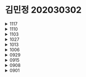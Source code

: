 # 김민정 202030302

<details markdown="1">
<summary>1117</summary>

[11월 17일]
>#### package.json homepage
- "homepage":"https://s9one1.github.io/movie_app_2021"로 하는 방식에서  
"homepage" : "c://DeveloperN/movie21/"으로 바꿔 검생하는 방식
>#### state가 포함된 component
- 동적인 데이터는 this.state로 접근할 수 있다.

>#### todo List
- todoapp과 todolist 두개의 컴포넌트로 구성
- handlechange는 모든 키보드 입력마다 react의 state를 갱신해서 보여준다.
- element에서 확인한다.
- 시간순으로 보면 유저입력>handlechange>react의 state갱신>from element가 react state를 참조
- 유저 입력을 강제로 대문자로 변경할 경우에도 사용한다.
```
handleChange(event) {
    this.setState((value:event target value toUpperCase()))
}
```
- handlesubmit은 버튼이 클릭될때 발생하는 event를 처리한다.

>#### render() 메소드
- render() 메소드에서 초기 렌더링을 실행한다.
- onChange를 통해 input에 입력되는 값으로 state상태 변경을 준비한다.
- 입력된 값은 state의 "text"에 임시로 저장된다.
- level의 htmlFor은 input 과의 연결을 위한 id 값이다.
    - className 처럼 html 과 구분하기 위해 jsx에서 사용하는 키워드이다.

>#### todo.html
```
<!DOCTYPE html>
<html lang="en">
<head>
    <meta charset="UTF-8">
    <meta http-equiv="X-UA-Compatible" content="IE=edge">
    <meta name="viewport" content="width=device-width, initial-scale=1.0">
    <title>todo</title>
    <script crossorigin src="https://unpkg.com/react@17/umd/react.production.min.js"></script>
    <script crossorigin src="https://unpkg.com/react-dom@17/umd/react-dom.production.min.js"></script>
    <script crossorigin src=""></script>
    <script src="https://unpkg.com/babel-standalone@6/babel.min.js"></script>
    <script type="text/babel">
        class TodoApp extends React.Component {
  constructor(props) {
    super(props);
    this.state = { items: [], text: '' };
    this.handleChange = this.handleChange.bind(this);
    this.handleSubmit = this.handleSubmit.bind(this);
  }

  render() {
    return (
      <div>
        <h3>TODO</h3>
        <TodoList items={this.state.items} />
        <form onSubmit={this.handleSubmit}>
          <label htmlFor="new-todo">
            What needs to be done?
          </label>
          <input
            id="new-todo"
            onChange={this.handleChange}
            value={this.state.text}
          />
          <button>
            Add #{this.state.items.length + 1}
          </button>
        </form>
      </div>
    );
  }

  handleChange(e) {
    this.setState({ text: e.target.value });
  }

  handleSubmit(e) {
    e.preventDefault();
    if (this.state.text.length === 0) {
      return;
    }
    const newItem = {
      text: this.state.text,
      id: Date.now()
    };
    this.setState(state => ({
      items: state.items.concat(newItem),
      text: ''
    }));
  }
}

class TodoList extends React.Component {
  render() {
    return (
      <ul>
        {this.props.items.map(item => (
          <li key={item.id}>{item.text}</li>
        ))}
      </ul>
    );
  }
}

ReactDOM.render(
  <TodoApp />,
  document.getElementById('todos-example')
);
    </script>
</head>
<body>
    <div id="todos-example"></div>
    
</body>
</html>
```
>#### handleSubmit(e)에서 e.preventDefault() 메소드를 사용하는 이유
- 브라우저에서 양식을 제출할 때는 기본적으로 부라우저의 새로고침이 발생한다.
    - react나 spa(single page application)의 경우 필요가 없는 동작임으로 이를 방지하기 위해 사용한다.
1. state.text의 길이가 0이면 아무것도 반환하지 않는다.
2. 0이 아니면 newite에 입력받은 text와 현재 시간을 저장한다.
3. 저장된 newitem을 state의 item 배열에 저장하고, text를 비운다.

>#### key props의 역할
- key는 props의 안정적으로 사용할 수 있도록 고유성을 부여하기 위해 필오하다.
- react가 어떤 props를 변경, 추가 또는 삭제할지 식별하는 것을 도와준다.
- 반드시 date를 사용하지 않아도 되며, 배열의 index값을 사용해도 된다.
- 유일한 값이라면 그 값이 무엇이든 상관없다.

>#### 외부 플러그인을 사용하는 컴포넌트
- 외부컴포넌트를 사용한 markdown에디터 이다.
- 현재 1~3의 예제를 cnd방법으로 진행했음으로 동일하게 진행한다.

>#### remarkable
- https://github.com/jonschlinkert/remarkable
- https://cdnjs.com/libraries/remarkable
```
<!DOCTYPE html>
<html lang="en">
<head>
    <meta charset="UTF-8">
    <meta http-equiv="X-UA-Compatible" content="IE=edge">
    <meta name="viewport" content="width=device-width, initial-scale=1.0">
    <title>hello</title>
    <script crossorigin src="https://unpkg.com/react@17/umd/react.production.min.js"></script>
    <script crossorigin src="https://unpkg.com/react-dom@17/umd/react-dom.production.min.js"></script>
    <script crossorigin src=""></script>
    <script src="https://unpkg.com/babel-standalone@6/babel.min.js"></script>
    <script src="https://cdnjs.cloudflare.com/ajax/libs/remarkable/2.0.1/remarkable.min.js" integrity="sha512-skYYbQHAuOTpeJTthhUH3flZohep8blA+qjZOY0VqmfXMDiYcWxu29F5UbxU4LxaIpGkRBk+3Qf8qaXfd9jngg==" crossorigin="anonymous" referrerpolicy="no-referrer"></script>
    <script type="text/babel">
        class HelloMessage extends React.Component {
        render() {
            return (
            <div>
                Hello {this.props.name}
            </div>
            );
        }
        }

        ReactDOM.render(
        <HelloMessage name="Taylor" />,
        document.getElementById('hello-example')
        );
    </script>
</head>
<body>
    <div id="hello-example"></div>
    
</body>
</html>
```
- npx create-react-app markdown-ditor를 터미널에서 사용해서 깔기
- npm install remarkable --save를 터미널에서 사용해서 저장
</details>

<details markdown="1">
<summary>1110</summary>

[11월10일]
>#### detail.js
```
render() {
        const { location } = this.props
        if (location.state) {
            return (
                <span>{ location.state.title }</span>
            )    
        } else {
            return null
        }
        
    }
```
>#### localhost:3000/#/에서 #없애기
- #이 있으면 크롤링이 안된다.
    - 만들어 배포했을때 검색이 되지 않는다.
-import { HashRouter, Route} from 'react-router-dom'를  
import { BrowserRouter, Route} from  
   'react-router-dom'로 바꾸면 #이 안뜸
```
import './App.css'
import { BrowserRouter, Route} from 'react-router-dom'
import About from './routes/About'
import Home from './routes/Home'
import Navigation from './components/Navigation'
import Detail from './routes/Detail'
```
>#### git.io
- 깃허브에서 호스팅을 해줌

- 깃허브에서 https 주소를 가져온 다음 (https://github.com/s9one1/movie_app_2021.git) package.json에서 github.io로 바꾼다.
(https://s9one1.github.io/movie_app_2021)
```
  "homepage": "https://s9one1.github.io/movie_app_2021"
```
>#### package.json
- scripts에 predeploy,deploy 추가
```
"scripts": {
    "start": "react-scripts start",
    "build": "react-scripts build",
    "predeploy": "npm run build",
    "deploy": "gh-pages -d build"
  },
```
>#### react 캡슐화된 컴포넌트
- 메인 어플리케이션으로 부터 독립되어있는 컴포넌트를 말한다.
- 컴포넌트 내부에서 발생하는 업데이트, 테스트 케이스, 재사용에 용이하게 컴포넌트를 설계해야한다.
- 내부에 있는게 무엇인지 모르게 한다.
>#### react
- 상호작용이 많은 ui개발에 적합하다.
- 컴포넌트 로직은 javascript로 작성한다.
- 캡슐화된 컴포넌트로 개발되어 재사용이 용이하다.(중요)
- dom과는 별개로 상태를 관리할 수 있다. 
- 기술 스택의 나머지 부분에는 관여하지 않는다.
- 기존 코드와 별개로 개발이 가능하다.
- react native를 이용하면 모바일 앱도 만들 수 있다.
>#### cdn
- https://ko.reactjs.org/docs/cdn-links.html
- access-control-allow-origin: * 허가를 했다. 정상적으로 배포된걸 사용했다.

>#### 바벨
- 커파일러를 상대방의 버전에 맞게 구식으로 바꿔주는것
- jsx바벨이 있어야 해석이 가능에서 링크를 해줘야함
>#### 간단한 컴포넌트
- react component 에서 render()메소드를 사용하는 예제이다.
- render() 메소드는 데이터를 입력받아 화면에 반환하는 역할을 한다.
- 컴포넌트로 전달된 데이터는 render() 안에서 this.props를 통해 접근 가능핟.
- react를 개발하는데 반드시 jsx를 
>#### state가 포함된 component
- 동적인 데이터를 this.state로 접근할 수 있다
- state가 변하면 render()메소드가 다시 호출되어 화면이 갱신된다.
- 예제는 화면이 켜져있는 동안 초를 카운트하는 timer앱이다.
- 초기의state를 0으로 출력한다. 
- 이후 componentdidmount()메소르도 1초에 한번씩 tick()메소드를 호출한다.
- 호출된 tick()메소드는 setstate()를 통해 state를 1씩 증가시킨다.
</details>
<details markdown="1">
<summary>1103</summary>

# [11월 03일]
### 1.ABOUT
![initial](about.png)
### 2.HOME
![initial](home.png)
### 3.영화링크
![initial](hello.png)
>#### 링크를 누른 후 http://localhost:3000/#/movie-detail주소를 다시 입력하면 home화면으로 다시 돌아간다.

>#### 컴포넌트 설치 오류
```
npm WARN read-shrinkwrap This version of npm is compatible with lockfileVersion@1, but
package-lock.json was generated for lockfileVersion@2. I'll try to do my best with it!
npm ERR! Maximum call stack size exceeded
npm ERR! A complete log of this run can be found in:
npm ERR! C:\Users\82102\AppData\Roaming\npm-cache\_logs\2021-10-
27T07_07_17_243Z-debug.log
```
>#### 원인 규명이 되지 않은 오류가 있을 경우
 npm cache clean --force  
 npm rebuild  
 rm -rf node_modules  
 npm install  
  
* 만일 rm명령이 실행되지 않으면 shell을 관리자 권한으로 실행한 후 다시 시도해 본다.
* 그래도 안될 경우는 탐색기에서 삭제하면 되는데 시간이 조금 걸릴 수는 있다.
* 원인 모를 문제가 발생했을 때 cache clean과 rebuild를 통해 많은 부분 해결되기도 한다.
>#### package.json과 package-lock.json 차이
- package.json은 패기지 의존성 관리 파일이다.
- 협업을 할 때는 팀원들 각자의 컴퓨터에 같은 패키지들을 설치해서 동일한 개발환경을 구성해야 하는
게 이때 사용하는 것이 package.json이다. 
-  개인의 프로젝트를 재 생성하거나, 오류가 있을 때 유용하게 사용된다.
- 팀원의 버전이 다를 경우
    - 팀원끼리 npm버전이 일치하는지 확인. $ npm –version
    - node_modules 폴더를 전부 삭제
    - npm cache 삭제.
    - node_modules 재설치. $ npm install
- package.json의 경우는 version range를 사용한다. "express": "~4.16.1“
</details>
<details markdown="1">
<summary>1027</summary>

# [10월 27일]
>#### 라우터
- 메뉴를 클릭하면 화면이 이동하게 하는것이 라우터이다.
- 라우터는 react-router-dom패키지를 이용한다.
>npm install react-router-dom
- 라우터는 사용자가 입력한 url을 통해 특정 컴포넌트를 불러준다.(loclahost:3000/about)

>#### HashRouter, Router컴포넌트
- Router에는 2가지 props를 전달할 수 있다.
    - URL을 이용한 path props
    - URL에 맞는 컴포넌트를 불러 주기 위한 component props

>#### About.js 수정하기
- 내용 채우기

>#### Home 컴포넌트를 위한 Route 컴포넌트 추가하기
- localhost:3000에 접속하면 기본으로 보여줄 컴포넌트를 Home 컴포넌트로 하기위해 path props를 "/"로 입력한다.
```
function App() {
  return (
    <HashRouter>
      <Navigation/>
      <Router path = '/' exact={true} component={Home} />
      <Router path='/about' component={About}/>
    </HashRouter>
  )
}
```

>#### Home 링크
- 링크를 클릭할 때마다 리액트가 죽고, 새 페이지가 열리는 문제 발생
    - a 태그의 href속성이 페이지 전체를 다시 그리는 성질을 갖고 있기 때문이다.
    - reac-router-dom의 Link컴포넌트를 사용하면 해결된다.
>#### Navigation 컴포넌트 위치 다시 확인하기
- Link, Router 컴포넌트는 반드시 HashRouter안에 포함되어야 한다.
- HashRouter바깥에 위치한 Nacigation 컴포넌트를 안쪽으로 이동해야한다.

>#### router props
- route props를 이용해 영화 카드를 누르면 상세 정보를 보여주는 기능을 만든다.
- route props는 라우팅 대상이 되는 컴포넌트에 넘겨주는 기본 props를 말한다.
- Route 컴포넌트가 그려줄 컴포넌트에는 항상 이 props가 전달되며, 이 props는 원하는 데이터를 담아 보낼 수 있다.
- 데이터를 담아 보내려면 Navigation 컴포넌트에 있는 Link컴포넌트의 to props의 구조를 바꿔야 한다.
- pathname은 URL을 의미하며, state는 우리가 route props에 보내줄 데이터를 의미한다.

</details>

<details markdown="1">
<summary>1013</summary>

# [10월 13일]
>#### Movie 컴포넌트 만들기
- src폴더에 Movie.js 파일을 새로 만든다.
- 컴포넌트의 기본 골격을 작성한다.
- 함수형 컴포넌트로 작성하기로 한다.
- Movie에 넘어와야 하는 영화 데이터를 정의하고,관리하기 위해 prop-types를 사용한다. 
```
import PropTypes from 'prop-types';

function Movie() {
    return <h1></h1>;
}

Movie.propTypes = {};

export default Movie;
``` 
>#### Movie.propTypes 작성하기
-  id를 Movie.propTypes를 추가 한다. 
    - PropType.number.isRequired로 작성한다.
- year, title, summary, poster를 각각 Movie.propTypes에 추가 한다.
    - poster props는 영화 포스터 이미지 주소를 저장하기 위한 것이다
```
Movie.propTypes = {
    id:PropTypes.number.isRequired,
    year:PropTypes.number.isRequired,
    title:PropTypes.string.isRequired,
    summary:PropTypes.string.isRequired,
    poster:PropTypes.string.isRequired,
};
```
>#### axios.get() 수정하기
- axios.get()에 yts-proxy.now.sh/list_movies.json?sort_by=rating을 전달한다
```
getMovie = async () => {
  const {
    data: {
      data: {movies}
    }
  }=await axios.get('https://yts-proxy.now.sh/list_movies.json?sort_by=rating');
```
>#### Movie 컴포넌트에서 props를 추가하고 출력해보기
- Movie 컴포넌트에서 id, title, year, summary, poster props를 받아 출력할 수 있도록 수정한다.
- map() 함수로 출력
```
function Movie({ year, title, summary, poster }) {
    return <h4>{title}</h4>;
}
```
>####  App 컴포넌트에서 Movie컴포넌트 그리기
- 로딩이 완료 되면 실행되는 자리에 movies.map()을 사용한다.
- map() 함수의 첫 번째 인자로 컴포넌트를 반환하는 함수를 전달하면 된다
```
render(){
      const { isLoading, movies } = this.state;
      return <div>{isLoading ? 'Loading...' : movies.map()}</div>;
}
```
>####  map() 함수에 컴포넌트를 반환하는 함수 전달하기
- console탭에 영화 데이터를 출력한 다음, 아무것도 반환하지 않는 함수를 전달해 본다.

>#### Movie 컴포넌트를 반환하도록 movies.map() 수정하기
- App.js에 Movie 컴포넌트를 import한 다음, movies.map()에 전달한 함수가 <Movie />를 반환하도록 한다.
```
import Movie from './Movie'
```
>#### Movie컴포넌트에 props 전달하기
- props를 모두 전달해야 한다.
- poster props의 경우 키 이름이 medium_cover_image이므로 movies.medium_cover_image라고 작성한다.
```
    id = {movie.id} 
    year = {movie.year}
    title = {movie.title}
    summary = {movie.summary}
    poster = {movie.medium_cover_image}
```
>#### App.css 파일 작성하기
- 배경색을 어두운 색으르 바꾼다.
```
body {
    background-color:#2f2f2f;
}
```
</details>

<details markdown="1">
<summary>1006</summary>

[10월 6일]

>##### axios 설치하기
-  javascript에서는 영화 데이터를 로딩 할 때 fetch()함수를 사용한다. 
```
> npm install axios
```
>##### YTS영화 데이터 API 살펴보기
- 브라우저 주소창에 yts.it/api 라고 입력하고, YTS영화 데이터 API 사이트에 접속
- ListMoviesApi를 사용한다.
- API는 특정 주소를 입력하면 그 주소에 맞는 결과를 보내 준다.
>##### 영화 목록 데이터 확인해 보기
- 브라우저에서 Endpoint의 주소 중 json으로 끝나는 주소를 입력한다.
```
https://yts.mx/api/v2/list_movies.json
```
>##### JSON Viewer 확장 도구 설치하기
- JSON Viewer라는 확장 도구를 설치하면 정상적으로 볼 수 있다.

>##### https://yts.mx/api/v2/list_movies.json
- status: 응답상태 메시지
- data: 영화 데이터
- movie_count: API가 보내준 영화 데이터의 개수
- limit: 보내준 데이터의개수
- movies키의 서브키로 id, url, imdb_code, title 등을 제공한다.

>##### 노마드 코더 영화 API를 사용하자
- YTS의 endpoint /list_movies.json을 사용하려면 yts-proxy.now.sh에 /list_movies.json을 붙이
면 된다.
- 만일 YTS의 다른 endpoint와 함께 노마드 코더 영화 API를 사용하려면,
yts-proxy.now.sh에 endpoint를 붙이면 된다.
```
https://github.com/serranoarevalo/yts-proxy
```

| endpoint | YTS API | 노마드 코더 영화 API |
|:---:|:---:|:---:|
| list_movies | yts.mx/api/v2/list_movies.json | yts-proxy.now.sh/list_movies.json |
| movie_details | yts.mx/api/v2/movies_details.json | yts-proxy.now.sh/movies_details.json |


>##### 영화 정보를 더 자세히 보기 위한 조건 추가
- yts-proxy.now.sh/list_movies.json에 movie_id를
추가

>##### 노마드 코더 영화 API를 영화 앱에서 호출하기
- API를 사용하려면 axios를 import한 다음, componentDidMount()함수에서 axios로 API를 호출
- axios.get()함수의 인자에 URL을 전달하여 API를 호출
- setTimeout은 이제 사용할 필요가 없으니 삭제

>##### getMovies()함수 기다린 다음, axios.get() 함수가 반환한 데잍터 잡기
- getMovies()함수를 만들고, 이 함수 안에서 axios.get()이 실행하도록 한다.
- axios.get()의 return값은 movies에 저장한다.
-  componentDidMount()함수가 실행되면 this.getMovie()가 실행된다.

>##### getMovies() async 붙이고, axios.get()에 await붙이기
- 시간이 필요하다는 것을 알리기 위해서는 async, await 키워드가 필요하다.
-  시간이 필요하다는 것을 알리려면 async를 ()앞에 붙이고, 실제 시간이 필요한 대상인 axios.get()함수 에는 await을 붙인다.

>##### movies state에 영화 데이터 저장하기
- this.setState({ movies: movies })와 같이 작성해서 movies state에 영화 데이터를 저장
- this.setState({ movies: movies })를 this.setState({ movies })로 수정한다.
>##### isLoading state를 true에서 false로 업데이트 하기
- 서 “영화 데이터의 출력”를 출력하려면 isLoading state의 값을 true에서 false로 업데이트한다.
- 앱이 실행되면 처음에는 Loading...이 화면에 나타나다가 조금 시간이 지나면 We are ready로 변한다.
-  movies state를 출력한다.

</details>




<details markdown="1">
<summary>0929</summary>

[09월 29일]

>##### 상대경로 이미지 삽입 방법
- 이미지가 적을 경우 import를 사용한다.
1. public 폴더에 images폴더를 생성한다.
2. 필요한 곳에 <img src="image/[이미지 이름]">형태로 태그를 작성한다.

##### 음식 앱에 prop-types 도입하기

>##### 음식 데이터에 rating 추가하기
- foodLike 배열의 각 요소에 rating을 추가한다.
- 값의 자료형은 number로 한다.
Rating props를 Food 컴포넌트에 전달하면서 값을 검사한다.
- prop-types도구를 사용하여 자료형을 검사한다.
```
명령 프롬포트
> npm install prop-types
```

>##### prop-types 정상 설치 여부 확인
- Package.json 파일을 열어 dependencies 키에 있는 값을 살펴본다.
- Prop-types가 등록되어 있으면 정상 설치 됨.

>##### prop-types 적용하기
- import PropTypes from 'prop-types';를 App.js파일 맨 위에 추가
- ration props를 Food 컴포넌트에 전달한다.

>##### Food.propTypes 작성
- Food.propType에 객체 적어 주기
- 모든 props는 문자열이고 반드시 있어야 한다는 조건 추가
- 콘솔 탭을 확인하면 경고 메세지가 보인다.

>##### Food.propTypes의 rating 키 값 확인하기
- isRequired는 필요하다.
- 'rating에는 string이라는 자료형이 반드시 필요하다'

>##### prop-types 경고 해결하기
- rating: PropTypes.string.isRequired 대신 rating: PropTypes.number.isRequired 로 교체

>##### 다른 종류의 prop-types 경고 해결하기
- picture props의 이름을 image로 바꾸기
- Food 컴포넌트에 picture라는 이름의 props가 필요한데, 그 값이 undefined다.

>##### render() 함수
- render( ) 함수 내에서 return문을 사용한다
- 함수형 컴포넌트는 return문이 JSX를 반환하지만, 클래스형 컴포넌트는 render()함수가 JSX를 반환한
다.
```
import React, {Component} from 'react'

class App extends Component {
    render() {
        return (
            <h1> I am a class component </h1>
        )
    }
}

export default App
```
</details>



<details markdown="1">
<summary>0915</summary>

[09월 15일]

### JSX 
___

- 컴포넌트는 자바스크립트와 html을 조합한 jsx라는 문법을 사용해서 만든다.
- jsx의 문법은 js와html 문법의 조합한 것이다.
>##### Potato 컴포넌트 만들기
- import 구문을 입력해야 리액트가 jsx를 이해할 수 있어 반드시 입력
```
import React from 'react';
```
>##### Potato()함수를 작성한다.
- 컴포넌트를 작성할 때 이름은 대문자로 시작해야 한다.
```
import React from 'react';
function Potato() {

}
```
>##### Potato 컴포넌트가 JSX를 반환하도록 만든다.
```
import React from 'react';

function Potato() {
    return <h3>I love potato</h3>;
}
```
>##### 마지막 줄에 export 구문을 다음과 같이 추가한다.
```
import React from 'react';

function Potato() {
    return <h3>I love potato</h3>;
}
```
>##### Photo 컴포넌트 사용하기
```
import React from 'react';
import ReactDOM from 'react-dom';
import App from './App;

ReactDOM.render(<App /><Potato/>, document.getElementById('root'));
```
</details>
<details markdown="1">
<summary>0908</summary>

[09월 08일]
>#### 수업 준비
1. create-react-app(별다른 개발환경 구축없이 개발을 바로 시작할 수 있도록 프로젝트 구조, 설정 작업 등을 자동으로 진행해 주는 도구)
2. create-react-app으로 리액트 앱 만들기(작업 디렉토리를 미리 만들고 실행하면 편함, 수업에서는 movie_app_2021로 통일, 명령은> npx create-react-app movie_app_2021)
3. 프로젝트 폴더 선택하기
4. README.md 파일 수정하기(매주 학습내용을 작성한다.)
5. package.json 파일 수정하기(test,eject 명령어 삭제하고 파일 저장)
6. 리액트 앱 실행하기(명령 프롬프트에서 npm start로 앱을 실행)
7. 리액트 앱 종료하기(종료하려면 프롬포트에서 Ctrl + c를 누른다.)
8. 깃허브에 리액트 앱 업로드하기
9. 리액트 앱 살펴보고 수정하기
10. index.js파일 수정하기
11. App.js 파일 수정하기
12. index.html 수정해 보기
>#### 리액트 앱
1. 리액트 앱 실행, 터미널 종료하고 브라우저 새로 고침
2. 리액트 앱 다시 실행하고 코드 수정하기
```
import React from 'react';

function App() {
    return (
        <div>
        <h1>Hello!!!!</h1>
        </div>
    );
}

export default App;
```
>#### 리액트 기초 개념 
1. 컴포넌트
- function으로 정의 내린 곳을 컴포넌트라고 한다.
- App()함수가 정의되어 있고, 함수는 html문서를 return해 주고 있는것을 App컴포넌트를 정의했다고 한다.
- index.js 파일로 컴포넌트의 사용 알아보기
2. JSX
- js와 html 문법의 조합한 것으로 사용하다 보면 자연스럽게 익힐 수 있다.
>#### Potato 컴포넌트 만들기
1. src폴더 안에 Potato.js 파일 만들기
2. 첫 글자는 대문자로
3. import 구문을 입력해야 리액트 jsx를 이해할 수 있다.
```
import React from 'react';
```
4. Potato()함수 작성
```
import React from 'react';
function Potato() {

}
```
5. Potato 컴포넌트가 jsx를 반환
```
import React from 'react';
function Potato() {
    return <h3>I love potato</h3>;
}
```
6. 마지막 줄에 export 구문 추가
```
import React from 'react';
function Potato() {
    return <h3>I love potato</h3>;
}

export default Potato;
```
</details>

<details markdown="1">
<summary>0901</summary>
[09월 01일]
>#### 교재는 Do it! 클론 코딩 영화 평점 웹서비스
>#### 클론 코딩
- 실제로 존재하는 사이트나 앱의 코드를 보며 그래도 따라 만들거나 습득하는 학습 방법
- 이론의 양이 많음
- 실습의 완성도가 떨어지고, 실제 프로젝트에서의 활용도가 떨어짐
- 완성된 프로젝트를 클론해서 하나씩 완성해 가는 실습위주의 학습
- 자기주도 학습으로 코딩을 하는데 도움을 줌
>#### 클론 코딩 수업 준비하기
- node.js 설치
- npx 설치
- vscode 설치
- git 설치
</details>